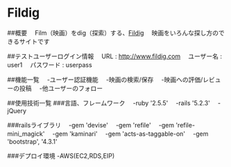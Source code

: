 # Fildig

##概要
　Film（映画）をdig（探索）する、[Fildig](http://www.fildig.com)
　映画をいろんな探し方のできるサイトです

##テストユーザーログイン情報
　URL : http://www.fildig.com
　ユーザー名 : user1
　パスワード : userpass

##機能一覧
　-ユーザー認証機能
　-映画の検索/保存
　-映画への評価/レビューの投稿
　-他ユーザーのフォロー

##使用技術一覧
###言語、フレームワーク
　-ruby '2.5.5'
　-rails '5.2.3'
　-jQuery

###railsライブラリ
　-gem 'devise'
　-gem 'refile'
　-gem 'refile-mini_magick'
　-gem 'kaminari'
　-gem 'acts-as-taggable-on'
　-gem 'bootstrap', '4.3.1'

###デプロイ環境
-AWS(EC2,RDS,EIP)